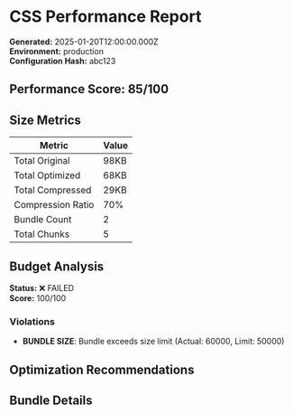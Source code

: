 # CSS Performance Report

**Generated:** 2025-01-20T12:00:00.000Z  
**Environment:** production  
**Configuration Hash:** abc123

## Performance Score: 85/100

## Size Metrics

| Metric | Value |
|--------|-------|
| Total Original | 98KB |
| Total Optimized | 68KB |
| Total Compressed | 29KB |
| Compression Ratio | 70% |
| Bundle Count | 2 |
| Total Chunks | 5 |

## Budget Analysis

**Status:** ❌ FAILED  
**Score:** 100/100

### Violations
- **BUNDLE SIZE**: Bundle exceeds size limit (Actual: 60000, Limit: 50000)

## Optimization Recommendations



## Bundle Details


